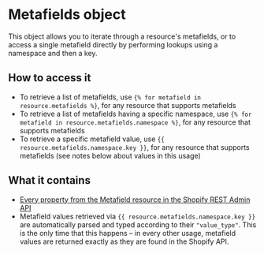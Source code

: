 # Metafields object

This object allows you to iterate through a resource's metafields, or to access a single metafield directly by performing lookups using a namespace and then a key.

## How to access it

* To retrieve a list of metafields, use `{% for metafield in resource.metafields %}`, for any resource that supports metafields
* To retrieve a list of metafields having a specific namespace, use `{% for metafield in resource.metafields.namespace %}`, for any resource that supports metafields
* To retrieve a specific metafield value, use `{{ resource.metafields.namespace.key }}`, for any resource that supports metafields \(see notes below about values in this usage\)

## What it contains

* [Every property from the Metafield resource in the Shopify REST Admin API](https://shopify.dev/docs/admin-api/rest/reference/metafield)
* Metafield values retrieved via `{{ resource.metafields.namespace.key }}` are automatically parsed and typed according to their `"value_type"`. This is the only time that this happens – in every other usage, metafield values are returned exactly as they are found in the Shopify API.

